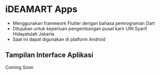 # iDEAMART Apps

- Menggunakan framework Flutter dengan bahasa pemrograman Dart
- Ditujukan untuk keperluan pengembangan pusat karir UIN Syarif Hidayatulah Jakarta
- Saat ini dapat digunakan di platform Android

## Tampilan Interface Aplikasi

Coming Soon
